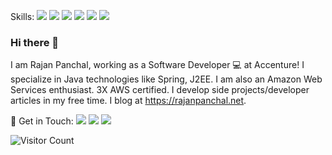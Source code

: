 Skills: <img src="https://img.shields.io/badge/java-%23ED8B00.svg?&style=for-the-badge&logo=java&logoColor=black"/>
<img src="https://img.shields.io/badge/AWS%20-%23FF9900.svg?&style=for-the-badge&logo=amazon-aws&logoColor=black"/>
<img src="https://img.shields.io/badge/javascript%20-%23323330.svg?&style=for-the-badge&logo=javascript&logoColor=%23F7DF1E"/>
<img src="https://img.shields.io/badge/html5%20-%23E34F26.svg?&style=for-the-badge&logo=html5&logoColor=black"/>
<img src="https://img.shields.io/badge/spring%20-%236DB33F.svg?&style=for-the-badge&logo=spring&logoColor=black"/>
<img src="https://img.shields.io/badge/git%20-%23F05033.svg?&style=for-the-badge&logo=git&logoColor=black"/>



### Hi there 👋
 
I am Rajan Panchal,  working as a Software Developer :computer: at Accenture! I specialize in Java technologies like Spring, J2EE. I am also an Amazon Web Services enthusiast. 3X AWS certified. I develop side projects/developer articles in my free time. I blog at https://rajanpanchal.net. 

 :link: Get in Touch:  <a href="https://www.linkedin.com/in/rajan-panchal"><img src="https://img.shields.io/badge/linkedin%20-%230077B5.svg?&style=for-the-badge&logo=linkedin&logoColor=white"/></a>
<a href="https://twitter.com/PanchalRajan"><img src="https://img.shields.io/badge/PanchalRajan%20-%231DA1F2.svg?&style=for-the-badge&logo=Twitter&logoColor=white"/></a>
<a href="https://rajanpanchal.net"><img src ="https://img.shields.io/badge/Rajanpanchal.net-%23316192.svg?&style=for-the-badge&logo=&logoColor=white"/></a>

 
 
![Visitor Count](https://profile-counter.glitch.me/{rajanpanchal}/count.svg)

